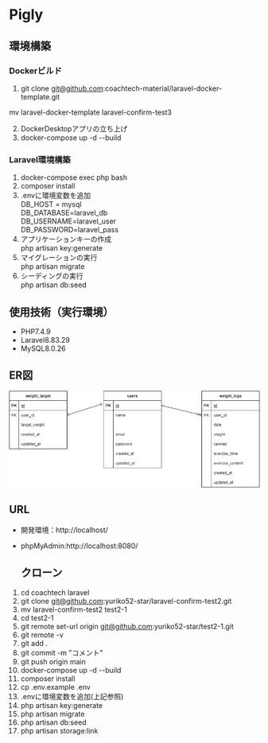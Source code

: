 # Pigly  


## 環境構築  
### Dockerビルド  
1. git clone git@github.com:coachtech-material/laravel-docker-template.git  

 mv laravel-docker-template laravel-confirm-test3  

2. DockerDesktopアプリの立ち上げ  
3. docker-compose up -d --build  
### Laravel環境構築  
1. docker-compose exec php bash  
2. composer install  
3. .envに環境変数を追加  
    DB_HOST = mysql  
    DB_DATABASE=laravel_db  
    DB_USERNAME=laravel_user  
    DB_PASSWORD=laravel_pass  
4. アプリケーションキーの作成  
    php artisan key:generate  
5. マイグレーションの実行  
    php artisan migrate  
6. シーディングの実行  
    php artisan db:seed  
## 使用技術（実行環境）  
 - PHP7.4.9  
 - Laravel8.83.29  
 - MySQL8.0.26  
## ER図  
![ER図](erd.png)

## URL
- 開発環境：http://localhost/  

- phpMyAdmin:http://localhost:8080/  

  ## クローン  
1. cd coachtech laravel  
2. git clone git@github.com:yuriko52-star/laravel-confirm-test2.git  
3. mv laravel-confirm-test2 test2-1  
4. cd test2-1  
5. git remote set-url origin git@github.com:yuriko52-star/test2-1.git  
6. git remote -v  
7. git add .  
8. git commit -m "コメント"  
9. git push origin main  
10. docker-compose up -d --build  
11. composer install  
12. cp .env.example .env  
13. .envに環境変数を追加(上記参照)  
14. php artisan key:generate  
15. php artisan migrate  
16. php artisan db:seed  
17. php artisan storage:link    
  
      
